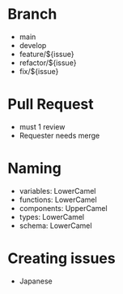 # Branch
- main
- develop
- feature/${issue}
- refactor/${issue}
- fix/${issue}
# Pull Request
- must 1 review
- Requester needs merge
# Naming
- variables: LowerCamel
- functions: LowerCamel
- components: UpperCamel
- types: LowerCamel
- schema: LowerCamel
# Creating issues
- Japanese
